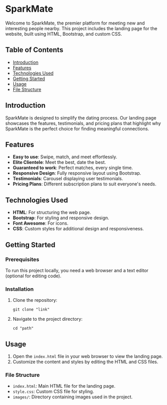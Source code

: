 # SparkMate

Welcome to SparkMate, the premier platform for meeting new and interesting people nearby. This project includes the landing page for the website, built using HTML, Bootstrap, and custom CSS.

## Table of Contents
- [Introduction](#introduction)
- [Features](#features)
- [Technologies Used](#technologies-used)
- [Getting Started](#getting-started)
- [Usage](#usage)
- [File Structure](#file-structure)

## Introduction
SparkMate is designed to simplify the dating process. Our landing page showcases the features, testimonials, and pricing plans that highlight why SparkMate is the perfect choice for finding meaningful connections.

## Features
<ul>
  <li><strong>Easy to use</strong>: Swipe, match, and meet effortlessly.</li>
  <li><strong>Elite Clientele</strong>: Meet the best, date the best.</li>
  <li><strong>Guaranteed to work</strong>: Perfect matches, every single time.</li>
  <li><strong>Responsive Design</strong>: Fully responsive layout using Bootstrap.</li>
  <li><strong>Testimonials</strong>: Carousel displaying user testimonials.</li>
  <li><strong>Pricing Plans</strong>: Different subscription plans to suit everyone's needs.</li>
</ul>

## Technologies Used
<ul>
  <li><strong>HTML</strong>: For structuring the web page.</li>
  <li><strong>Bootstrap</strong>: For styling and responsive design.</li>
  <li><strong>Font Awesome</strong>: For icons.</li>
  <li><strong>CSS</strong>: Custom styles for additional design and responsiveness.</li>
</ul>

## Getting Started
### Prerequisites
To run this project locally, you need a web browser and a text editor (optional for editing code).

### Installation
<ol>
  <li>Clone the repository:
    <pre><code>git clone "link"</code></pre>
  </li>
  <li>Navigate to the project directory:
    <pre><code>cd "path"</code></pre>
  </li>
</ol>

## Usage
<ol>
  <li>Open the <code>index.html</code> file in your web browser to view the landing page.</li>
  <li>Customize the content and styles by editing the HTML and CSS files.</li>
</ol>

### File Structure
<ul>
  <li><code>index.html</code>: Main HTML file for the landing page.</li>
  <li><code>style.css</code>: Custom CSS file for styling.</li>
  <li><code>images/</code>: Directory containing images used in the project.</li>
</ul>
